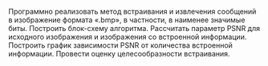 Программно реализовать метод встраивания и извлечения сообщений в изображение формата «.bmp», в частности, в наименее значимые биты. Построить блок-схему алгоритма. Рассчитать параметр PSNR для исходного изображения и изображения со встроенной информации. Построить график зависимости PSNR от количества встроенной информации. Провести оценку целесообразности встраивания.
